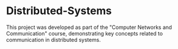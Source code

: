 # Distributed-Systems
This project was developed as part of the "Computer Networks and Communication" course, demonstrating key concepts related to communication in distributed systems.

